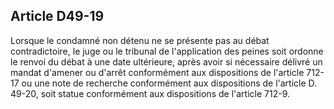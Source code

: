 Article D49-19
----
Lorsque le condamné non détenu ne se présente pas au débat contradictoire, le
juge ou le tribunal de l'application des peines soit ordonne le renvoi du débat
à une date ultérieure, après avoir si nécessaire délivré un mandat d'amener ou
d'arrêt conformément aux dispositions de l'article 712-17 ou une note de
recherche conformément aux dispositions de l'article D. 49-20, soit statue
conformément aux dispositions de l'article 712-9.
